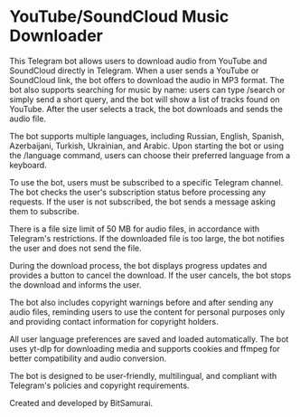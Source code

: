 # YouTube/SoundCloud Music Downloader

This Telegram bot allows users to download audio from YouTube and SoundCloud directly in Telegram. When a user sends a YouTube or SoundCloud link, the bot offers to download the audio in MP3 format. The bot also supports searching for music by name: users can type /search or simply send a short query, and the bot will show a list of tracks found on YouTube. After the user selects a track, the bot downloads and sends the audio file.

The bot supports multiple languages, including Russian, English, Spanish, Azerbaijani, Turkish, Ukrainian, and Arabic. Upon starting the bot or using the /language command, users can choose their preferred language from a keyboard.

To use the bot, users must be subscribed to a specific Telegram channel. The bot checks the user's subscription status before processing any requests. If the user is not subscribed, the bot sends a message asking them to subscribe.

There is a file size limit of 50 MB for audio files, in accordance with Telegram's restrictions. If the downloaded file is too large, the bot notifies the user and does not send the file.

During the download process, the bot displays progress updates and provides a button to cancel the download. If the user cancels, the bot stops the download and informs the user.

The bot also includes copyright warnings before and after sending any audio files, reminding users to use the content for personal purposes only and providing contact information for copyright holders.

All user language preferences are saved and loaded automatically. The bot uses yt-dlp for downloading media and supports cookies and ffmpeg for better compatibility and audio conversion.

The bot is designed to be user-friendly, multilingual, and compliant with Telegram's policies and copyright requirements.

Created and developed by BitSamurai.
